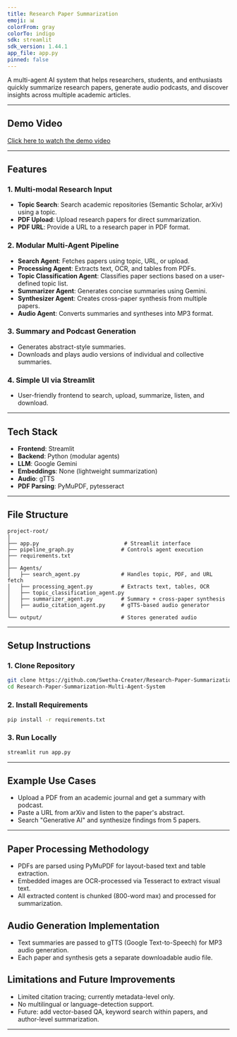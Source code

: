 ```yaml
---
title: Research Paper Summarization
emoji: 📊
colorFrom: gray
colorTo: indigo
sdk: streamlit
sdk_version: 1.44.1
app_file: app.py
pinned: false
---
```


A multi-agent AI system that helps researchers, students, and enthusiasts quickly summarize research papers, generate audio podcasts, and discover insights across multiple academic articles.

---

## Demo Video

[Click here to watch the demo video](./demo.webm)

---

## Features

### 1. Multi-modal Research Input
- **Topic Search**: Search academic repositories (Semantic Scholar, arXiv) using a topic.
- **PDF Upload**: Upload research papers for direct summarization.
- **PDF URL**: Provide a URL to a research paper in PDF format.

### 2. Modular Multi-Agent Pipeline
- **Search Agent**: Fetches papers using topic, URL, or upload.
- **Processing Agent**: Extracts text, OCR, and tables from PDFs.
- **Topic Classification Agent**: Classifies paper sections based on a user-defined topic list.
- **Summarizer Agent**: Generates concise summaries using Gemini.
- **Synthesizer Agent**: Creates cross-paper synthesis from multiple papers.
- **Audio Agent**: Converts summaries and syntheses into MP3 format.

### 3. Summary and Podcast Generation
- Generates abstract-style summaries.
- Downloads and plays audio versions of individual and collective summaries.

### 4. Simple UI via Streamlit
- User-friendly frontend to search, upload, summarize, listen, and download.

---

##  Tech Stack
- **Frontend**: Streamlit
- **Backend**: Python (modular agents)
- **LLM**: Google Gemini
- **Embeddings**: None (lightweight summarization)
- **Audio**: gTTS
- **PDF Parsing**: PyMuPDF, pytesseract

---

##  File Structure
```
project-root/
│
├── app.py                           # Streamlit interface
├── pipeline_graph.py               # Controls agent execution
├── requirements.txt
│
├── Agents/
│   ├── search_agent.py             # Handles topic, PDF, and URL fetch
│   ├── processing_agent.py         # Extracts text, tables, OCR
│   ├── topic_classification_agent.py
│   ├── summarizer_agent.py         # Summary + cross-paper synthesis
│   ├── audio_citation_agent.py     # gTTS-based audio generator
│
└── output/                         # Stores generated audio
```

---

## Setup Instructions

### 1. Clone Repository
```bash
git clone https://github.com/Swetha-Creater/Research-Paper-Summarization-Multi-Agent-System.git
cd Research-Paper-Summarization-Multi-Agent-System
```

### 2. Install Requirements
```bash
pip install -r requirements.txt
```

### 3. Run Locally
```bash
streamlit run app.py
```

---

## Example Use Cases
- Upload a PDF from an academic journal and get a summary with podcast.
- Paste a URL from arXiv and listen to the paper's abstract.
- Search "Generative AI" and synthesize findings from 5 papers.

---

## Paper Processing Methodology
- PDFs are parsed using PyMuPDF for layout-based text and table extraction.
- Embedded images are OCR-processed via Tesseract to extract visual text.
- All extracted content is chunked (800-word max) and processed for summarization.

## Audio Generation Implementation
- Text summaries are passed to gTTS (Google Text-to-Speech) for MP3 audio generation.
- Each paper and synthesis gets a separate downloadable audio file.

## Limitations and Future Improvements
- Limited citation tracing; currently metadata-level only.
- No multilingual or language-detection support.
- Future: add vector-based QA, keyword search within papers, and author-level summarization.

---
